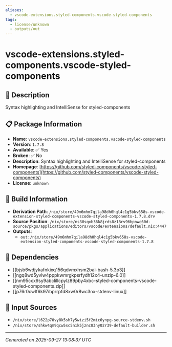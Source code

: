 ```yaml
---
aliases:
  - vscode-extensions.styled-components.vscode-styled-components
tags:
  - license/unknown
  - outputs/out
---
```


# vscode-extensions.styled-components.vscode-styled-components

## 📝 Description

Syntax highlighting and IntelliSense for styled-components

## 📋 Package Information

- **Name**: `vscode-extensions.styled-components.vscode-styled-components`
- **Version**: `1.7.8`
- **Available**: ✅ Yes
- **Broken**: ✅ No
- **Description**: Syntax highlighting and IntelliSense for styled-components
- **Homepage**: [https://github.com/styled-components/vscode-styled-components](https://github.com/styled-components/vscode-styled-components)
- **License**: `unknown`

## 🔧 Build Information

- **Derivation Path**: `/nix/store/49m6mhm7qila98dh0hql4c1g5bkv658s-vscode-extension-styled-components-vscode-styled-components-1.7.8.drv`
- **Source Position**: `/nix/store/ns30sqxb36k8jrds8z18rv96bpnwc60d-source/pkgs/applications/editors/vscode/extensions/default.nix:4447`
- **Outputs**:
  - `out`:  `/nix/store/49m6mhm7qila98dh0hql4c1g5bkv658s-vscode-extension-styled-components-vscode-styled-components-1.7.8`

## 🔗 Dependencies

- [[bjsb6wdjykafnkixq156qdvmxhsm2bai-bash-5.3p3]]
- [[ngq8wd5yvlw4pppkwmrgkpsrfydh12x4-unzip-6.0]]
- [[nm95ccx9sy9abclillcpylz89pby4xbc-styled-components-vscode-styled-components.zip]]
- [[p76r0cwlf6k97ibprrpfd8xw0r8wc3nx-stdenv-linux]]

## 📁 Input Sources

- `/nix/store/l622p70vy8k5sh7y5wizi5f2mic6ynpg-source-stdenv.sh`
- `/nix/store/shkw4qm9qcw5sc5n1k5jznc83ny02r39-default-builder.sh`

---
*Generated on 2025-09-27 13:08:37 UTC*
